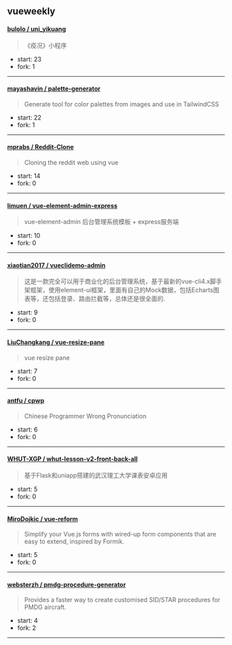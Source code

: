 ## vueweekly

#### [bulolo / uni_yikuang](https://github.com/bulolo/uni_yikuang)

> 《疫况》小程序

+ start: 23
+ fork: 1

----


#### [mayashavin / palette-generator](https://github.com/mayashavin/palette-generator)

> Generate tool for color palettes from images and use in TailwindCSS

+ start: 22
+ fork: 1

----


#### [mprabs / Reddit-Clone](https://github.com/mprabs/Reddit-Clone)

> Cloning the reddit web using vue

+ start: 14
+ fork: 0

----


#### [limuen / vue-element-admin-express](https://github.com/limuen/vue-element-admin-express)

> vue-element-admin 后台管理系统模板 + express服务端

+ start: 10
+ fork: 0

----


#### [xiaotian2017 / vueclidemo-admin](https://github.com/xiaotian2017/vueclidemo-admin)

> 这是一款完全可以用于商业化的后台管理系统，基于最新的vue-cli4.x脚手架框架，使用element-ui框架，里面有自己的Mock数据，包括Echarts图表等，还包括登录、路由拦截等，总体还是很全面的.

+ start: 9
+ fork: 0

----


#### [LiuChangkang / vue-resize-pane](https://github.com/LiuChangkang/vue-resize-pane)

> vue resize pane

+ start: 7
+ fork: 0

----


#### [antfu / cpwp](https://github.com/antfu/cpwp)

> Chinese Programmer Wrong Pronunciation

+ start: 6
+ fork: 0

----


#### [WHUT-XGP / whut-lesson-v2-front-back-all](https://github.com/WHUT-XGP/whut-lesson-v2-front-back-all)

> 基于Flask和uniapp搭建的武汉理工大学课表安卓应用

+ start: 5
+ fork: 0

----


#### [MiroDojkic / vue-reform](https://github.com/MiroDojkic/vue-reform)

> Simplify your Vue.js forms with wired-up form components that are easy to extend, inspired by Formik.

+ start: 5
+ fork: 0

----


#### [websterzh / pmdg-procedure-generator](https://github.com/websterzh/pmdg-procedure-generator)

> Provides a faster way to create customised SID/STAR procedures for PMDG aircraft.

+ start: 4
+ fork: 2

----

